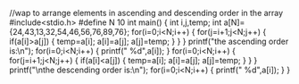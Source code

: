 //wap to arrange elements in ascending and descending order in the array
#include<stdio.h>
#define N 10
int main()
{
	int i,j,temp;
int a[N]={24,43,13,32,54,46,56,76,89,76};
for(i=0;i<N;i++)
{
for(j=i+1;j<N;j++)
{
if(a[i]>a[j])
{
temp=a[i];
a[i]=a[j];
a[j]=temp;
}
}
}
printf("the ascending order is:\n");
for(i=0;i<N;i++)
{
printf("  %d",a[i]);
}
for(i=0;i<N;i++)
{
for(j=i+1;j<N;j++)
{
if(a[i]<a[j])
{
temp=a[i];
a[i]=a[j];
a[j]=temp;
}
}
}
printf("\nthe descending order is:\n");
for(i=0;i<N;i++)
{
printf("  %d",a[i]);
}
}
